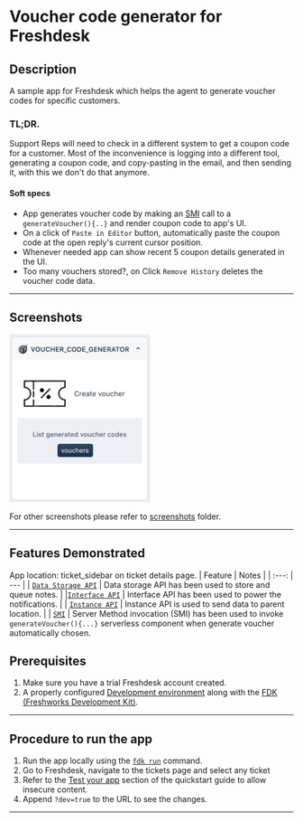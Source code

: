 # Voucher code generator for Freshdesk

## Description
A sample app for Freshdesk which helps the agent to generate voucher codes for specific customers.

### TL;DR.
Support Reps will need to check in a different system to get a coupon code for a customer. Most of the inconvenience is logging into a different tool, generating a coupon code, and copy-pasting in the email, and then sending it, with this we don't do that anymore.

#### Soft specs
- App generates voucher code by making an [SMI](https://developers.freshdesk.com/v2/docs/server-method-invocation/) call to a `generateVoucher(){..}`  and render coupon code to app's UI.
- On a click of `Paste in Editor` button, automatically paste the coupon code at the open reply's current cursor position.
- Whenever needed app can show recent 5 coupon details generated in the UI.
- Too many vouchers stored?, on Click `Remove History` deletes the voucher code data.
***

## Screenshots
<img src="./screenshots/app_face.png" hight="200px" width="250px">

For other screenshots please refer to [screenshots](./screenshots) folder.
***

## Features Demonstrated
App location: ticket_sidebar on ticket details page.
| Feature | Notes |
| :---: | --- |
| [`Data Storage API`](https://developers.freshdesk.com/v2/docs/data-storage/) | Data storage API has been used to store and queue notes. |
|[`Interface API`](https://developers.freshchat.com/v2/docs/interface-method/) | Interface API has been used to power the notifications. |
| [`Instance API`](https://developers.freshdesk.com/v2/docs/instance-api/) | Instance API is used to send data to parent location. |
| [`SMI`](https://developers.freshdesk.com/v2/docs/server-method-invocation/) | Server Method invocation (SMI) has been used to invoke `generateVoucher(){...}` serverless component when generate voucher automatically chosen.

## Prerequisites
1. Make sure you have a trial Freshdesk account created.
2. A properly configured [Development environment](https://developers.freshdesk.com/v2/docs/quick-start/) along with the [FDK (Freshworks Development Kit)](https://developers.freshdesk.com/v2/docs/freshworks-cli/).

***

## Procedure to run the app
1. Run the app locally using the [`fdk run`](https://developers.freshdesk.com/v2/docs/freshworks-cli/#run) command.
2. Go to Freshdesk, navigate to the tickets page and select any ticket
3. Refer to the [Test your app](https://developers.freshdesk.com/v2/docs/quick-start/#test_your_app) section of the quickstart guide to allow insecure content.
4. Append `?dev=true` to the URL to see the changes.

***

